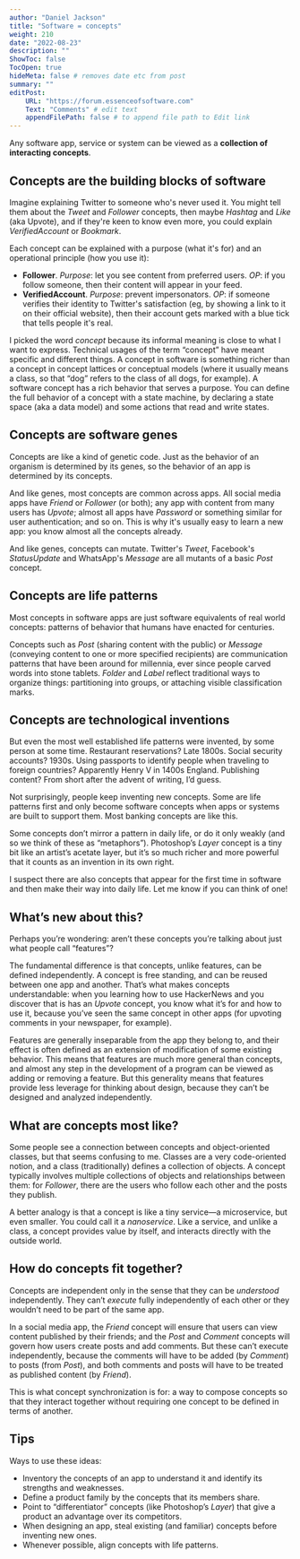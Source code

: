 ```yaml
---
author: "Daniel Jackson"
title: "Software = concepts"
weight: 210
date: "2022-08-23"
description: ""
ShowToc: false
TocOpen: true
hideMeta: false # removes date etc from post
summary: ""
editPost:
    URL: "https://forum.essenceofsoftware.com"
    Text: "Comments" # edit text
    appendFilePath: false # to append file path to Edit link
---
```

Any software app, service or  system can be viewed as a **collection of interacting concepts**.

## Concepts are the building blocks of software

Imagine explaining Twitter to someone who's never used it. You might tell them about the *Tweet* and *Follower* concepts, then maybe *Hashtag* and *Like* (aka Upvote), and if they're keen to know even more, you could explain *VerifiedAccount* or *Bookmark*. 

Each concept can be explained with a purpose (what it's for) and an operational principle (how you use it):
- **Follower**. *Purpose*: let you see content from preferred users. *OP*: if you follow someone, then their content will appear in your feed.
- **VerifiedAccount**. *Purpose*: prevent impersonators. *OP*: if someone verifies their identity to Twitter's satisfaction (eg, by showing a link to it on their official website), then their account gets marked with a blue tick that tells people it's real.

I picked the word *concept* because its informal meaning is close to what I want to express. Technical usages of the term “concept” have meant specific and different things. A concept in software is something richer than a concept in concept lattices or conceptual models (where it usually means a class, so that “dog” refers to the class of all dogs, for example). A software concept has a rich behavior that serves a purpose. You can define the full behavior of a concept with a state machine, by declaring a state space (aka a data model) and some actions that read and write states.

## Concepts are software genes

Concepts are like a kind of genetic code. Just as the behavior of an organism is determined by its genes, so the behavior of an app is determined by its concepts.

And like genes, most concepts are common across apps. All social media apps have *Friend* or *Follower* (or both); any app with content from many users has *Upvote*; almost all apps have *Password* or something similar for user authentication; and so on. This is why it's usually easy to learn a new app: you know almost all the concepts already.

And like genes, concepts can mutate. Twitter's *Tweet*, Facebook's *StatusUpdate* and WhatsApp's *Message* are all mutants of a basic  *Post* concept.

## Concepts are life patterns

Most concepts in software apps are just software equivalents of real world concepts: patterns of behavior that humans have enacted for centuries.

Concepts such as *Post* (sharing content with the public) or *Message* (conveying content to one or more specified recipients) are communication patterns that have been around for millennia, ever since people carved words into stone tablets. *Folder* and *Label* reflect traditional ways to organize things: partitioning into groups, or attaching visible classification marks.

## Concepts are technological inventions

But even the most well established life patterns were invented, by some person at some time. Restaurant reservations? Late 1800s. Social security accounts? 1930s. Using passports to identify people when traveling to foreign countries? Apparently Henry V in 1400s England. Publishing content? From short after the advent of writing, I’d guess.

Not surprisingly, people keep inventing new concepts. Some are life patterns first and only become software concepts when apps or systems are built to support them. Most banking concepts are like this. 

Some concepts don’t mirror a pattern in daily life, or do it only weakly (and so we think of these as “metaphors”). Photoshop’s *Layer* concept is a tiny bit like an artist’s acetate layer, but it’s so much richer and more powerful that it counts as an invention in its own right.

I suspect there are also concepts that appear for the first time in software and then make their way into daily life. Let me know if you can think of one!

## What’s new about this?

Perhaps you’re wondering: aren’t these concepts you’re talking about just what people call “features”?

The fundamental difference is that concepts, unlike features, can be defined independently. A concept is free standing, and can be reused between one app and another. That’s what makes concepts understandable: when you learning how to use HackerNews and you discover that is has an *Upvote* concept, you know what it’s for and how to use it, because you’ve seen the same concept in other apps (for upvoting comments in your newspaper, for example).

Features are generally inseparable from the app they belong to, and their effect is often defined as an extension of modification of some existing behavior. This means that features are much more general than concepts, and almost any step in the development of a program can be viewed as adding or removing a feature. But this generality means that features provide less leverage for thinking about design, because they can’t be designed and analyzed independently.

## What are concepts most like?

Some people see a connection between concepts and object-oriented classes, but that seems confusing to me. Classes are a very code-oriented notion, and a class (traditionally) defines a collection of objects. A concept typically involves multiple collections of objects and relationships between them: for *Follower*, there are the users who follow each other and the posts they publish.

A better analogy is that a concept is like a tiny service—a microservice, but even smaller. You could call it a *nanoservice*. Like a service, and unlike a class, a concept provides value by itself, and interacts directly with the outside world.

## How do concepts fit together?

Concepts are independent only in the sense that they can be *understood* independently. They can’t *execute* fully independently of each other or they wouldn’t need to be part of the same app.

In a social media app, the *Friend* concept will ensure that users can view content published by their friends; and the *Post* and *Comment* concepts will govern how users create posts and add comments. But these can’t execute independently, because the comments will have to be added (by *Comment*) to posts (from *Post*), and both comments and posts will have to be treated as published content (by *Friend*).

This is what concept synchronization is for: a way to compose concepts so that they interact together without requiring one concept to be defined in terms of another.

## Tips

Ways to use these ideas:

- Inventory the concepts of an app to understand it and identify its strengths and weaknesses.
- Define a product family by the concepts that its members share.
- Point to “differentiator” concepts (like Photoshop’s *Layer*) that give a product an advantage over its competitors.
- When designing an app, steal existing (and familiar) concepts before inventing new ones.
- Whenever possible, align concepts with life patterns.